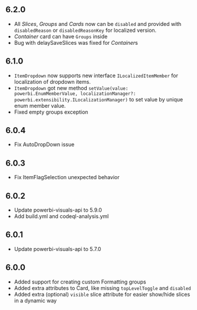 
## 6.2.0
* All *Slices*, *Groups* and *Cards* now can be `disabled` and provided with `disabledReason` or `disabledReasonKey` for localized version.
* *Container* card can have `Groups` inside
* Bug with delaySaveSlices was fixed for *Container*s


## 6.1.0
* `ItemDropdown` now supports new interface `ILocalizedItemMember` for localization of dropdown items.
* `ItemDropdown` got new method `setValue(value: powerbi.EnumMemberValue, localizationManager?: powerbi.extensibility.ILocalizationManager)` to set value by unique enum member value.
* Fixed empty groups exception

## 6.0.4
* Fix AutoDropDown issue

## 6.0.3
* Fix ItemFlagSelection unexpected behavior

## 6.0.2
* Update powerbi-visuals-api to 5.9.0
* Add build.yml and codeql-analysis.yml

## 6.0.1
* Update powerbi-visuals-api to 5.7.0

## 6.0.0
* Added support for creating custom Formatting groups
* Added extra attributes to Card, like missing `topLevelToggle` and `disabled`
* Added extra (optional) `visible` slice attribute for easier show/hide slices in a dynamic way
